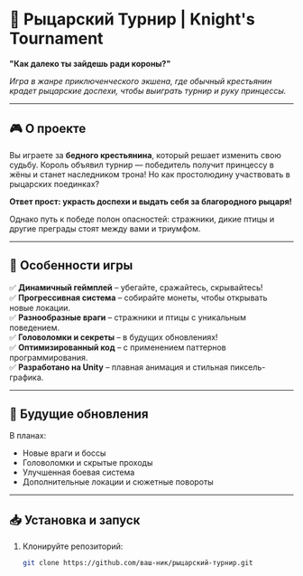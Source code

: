 # 🏰 Рыцарский Турнир | Knight's Tournament  

**"Как далеко ты зайдешь ради короны?"**  

*Игра в жанре приключенческого экшена, где обычный крестьянин крадет рыцарские доспехи, чтобы выиграть турнир и руку принцессы.*  

---

## 🎮 О проекте  

Вы играете за **бедного крестьянина**, который решает изменить свою судьбу. Король объявил турнир — победитель получит принцессу в жёны и станет наследником трона! Но как простолюдину участвовать в рыцарских поединках?  

**Ответ прост: украсть доспехи и выдать себя за благородного рыцаря!**  

Однако путь к победе полон опасностей: стражники, дикие птицы и другие преграды стоят между вами и триумфом.  

---

## 🌟 Особенности игры  

✅ **Динамичный геймплей** – убегайте, сражайтесь, скрывайтесь!  
✅ **Прогрессивная система** – собирайте монеты, чтобы открывать новые локации.  
✅ **Разнообразные враги** – стражники и птицы с уникальным поведением.  
✅ **Головоломки и секреты** – в будущих обновлениях!  
✅ **Оптимизированный код** – с применением паттернов программирования.  
✅ **Разработано на Unity** – плавная анимация и стильная пиксель-графика.  

---

## 🚀 Будущие обновления  

В планах:  
- Новые враги и боссы  
- Головоломки и скрытые проходы  
- Улучшенная боевая система  
- Дополнительные локации и сюжетные повороты  

---

## 📥 Установка и запуск  

1. Клонируйте репозиторий:  
   ```bash
   git clone https://github.com/ваш-ник/рыцарский-турнир.git
